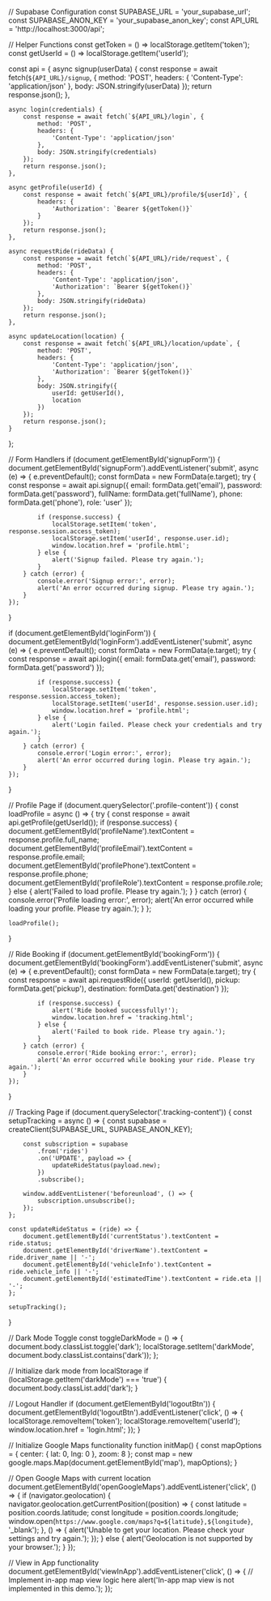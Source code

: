 // Supabase Configuration
const SUPABASE_URL = 'your_supabase_url';
const SUPABASE_ANON_KEY = 'your_supabase_anon_key';
const API_URL = 'http://localhost:3000/api';

// Helper Functions
const getToken = () => localStorage.getItem('token');
const getUserId = () => localStorage.getItem('userId');

const api = {
    async signup(userData) {
        const response = await fetch(`${API_URL}/signup`, {
            method: 'POST',
            headers: {
                'Content-Type': 'application/json'
            },
            body: JSON.stringify(userData)
        });
        return response.json();
    },

    async login(credentials) {
        const response = await fetch(`${API_URL}/login`, {
            method: 'POST',
            headers: {
                'Content-Type': 'application/json'
            },
            body: JSON.stringify(credentials)
        });
        return response.json();
    },

    async getProfile(userId) {
        const response = await fetch(`${API_URL}/profile/${userId}`, {
            headers: {
                'Authorization': `Bearer ${getToken()}`
            }
        });
        return response.json();
    },

    async requestRide(rideData) {
        const response = await fetch(`${API_URL}/ride/request`, {
            method: 'POST',
            headers: {
                'Content-Type': 'application/json',
                'Authorization': `Bearer ${getToken()}`
            },
            body: JSON.stringify(rideData)
        });
        return response.json();
    },

    async updateLocation(location) {
        const response = await fetch(`${API_URL}/location/update`, {
            method: 'POST',
            headers: {
                'Content-Type': 'application/json',
                'Authorization': `Bearer ${getToken()}`
            },
            body: JSON.stringify({
                userId: getUserId(),
                location
            })
        });
        return response.json();
    }
};

// Form Handlers
if (document.getElementById('signupForm')) {
    document.getElementById('signupForm').addEventListener('submit', async (e) => {
        e.preventDefault();
        const formData = new FormData(e.target);
        try {
            const response = await api.signup({
                email: formData.get('email'),
                password: formData.get('password'),
                fullName: formData.get('fullName'),
                phone: formData.get('phone'),
                role: 'user'
            });
            
            if (response.success) {
                localStorage.setItem('token', response.session.access_token);
                localStorage.setItem('userId', response.user.id);
                window.location.href = 'profile.html';
            } else {
                alert('Signup failed. Please try again.');
            }
        } catch (error) {
            console.error('Signup error:', error);
            alert('An error occurred during signup. Please try again.');
        }
    });
}

if (document.getElementById('loginForm')) {
    document.getElementById('loginForm').addEventListener('submit', async (e) => {
        e.preventDefault();
        const formData = new FormData(e.target);
        try {
            const response = await api.login({
                email: formData.get('email'),
                password: formData.get('password')
            });
            
            if (response.success) {
                localStorage.setItem('token', response.session.access_token);
                localStorage.setItem('userId', response.session.user.id);
                window.location.href = 'profile.html';
            } else {
                alert('Login failed. Please check your credentials and try again.');
            }
        } catch (error) {
            console.error('Login error:', error);
            alert('An error occurred during login. Please try again.');
        }
    });
}

// Profile Page
if (document.querySelector('.profile-content')) {
    const loadProfile = async () => {
        try {
            const response = await api.getProfile(getUserId());
            if (response.success) {
                document.getElementById('profileName').textContent = response.profile.full_name;
                document.getElementById('profileEmail').textContent = response.profile.email;
                document.getElementById('profilePhone').textContent = response.profile.phone;
                document.getElementById('profileRole').textContent = response.profile.role;
            } else {
                alert('Failed to load profile. Please try again.');
            }
        } catch (error) {
            console.error('Profile loading error:', error);
            alert('An error occurred while loading your profile. Please try again.');
        }
    };
    
    loadProfile();
}

// Ride Booking
if (document.getElementById('bookingForm')) {
    document.getElementById('bookingForm').addEventListener('submit', async (e) => {
        e.preventDefault();
        const formData = new FormData(e.target);
        try {
            const response = await api.requestRide({
                userId: getUserId(),
                pickup: formData.get('pickup'),
                destination: formData.get('destination')
            });
            
            if (response.success) {
                alert('Ride booked successfully!');
                window.location.href = 'tracking.html';
            } else {
                alert('Failed to book ride. Please try again.');
            }
        } catch (error) {
            console.error('Ride booking error:', error);
            alert('An error occurred while booking your ride. Please try again.');
        }
    });
}

// Tracking Page
if (document.querySelector('.tracking-content')) {
    const setupTracking = async () => {
        const supabase = createClient(SUPABASE_URL, SUPABASE_ANON_KEY);
        
        const subscription = supabase
            .from('rides')
            .on('UPDATE', payload => {
                updateRideStatus(payload.new);
            })
            .subscribe();
            
        window.addEventListener('beforeunload', () => {
            subscription.unsubscribe();
        });
    };
    
    const updateRideStatus = (ride) => {
        document.getElementById('currentStatus').textContent = ride.status;
        document.getElementById('driverName').textContent = ride.driver_name || '-';
        document.getElementById('vehicleInfo').textContent = ride.vehicle_info || '-';
        document.getElementById('estimatedTime').textContent = ride.eta || '-';
    };
    
    setupTracking();
}

// Dark Mode Toggle
const toggleDarkMode = () => {
    document.body.classList.toggle('dark');
    localStorage.setItem('darkMode', document.body.classList.contains('dark'));
};

// Initialize dark mode from localStorage
if (localStorage.getItem('darkMode') === 'true') {
    document.body.classList.add('dark');
}

// Logout Handler
if (document.getElementById('logoutBtn')) {
    document.getElementById('logoutBtn').addEventListener('click', () => {
        localStorage.removeItem('token');
        localStorage.removeItem('userId');
        window.location.href = 'login.html';
    });
}

// Initialize Google Maps functionality
function initMap() {
    const mapOptions = {
        center: { lat: 0, lng: 0 },
        zoom: 8
    };
    const map = new google.maps.Map(document.getElementById('map'), mapOptions);
}

// Open Google Maps with current location
document.getElementById('openGoogleMaps').addEventListener('click', () => {
    if (navigator.geolocation) {
        navigator.geolocation.getCurrentPosition((position) => {
            const latitude = position.coords.latitude;
            const longitude = position.coords.longitude;
            window.open(`https://www.google.com/maps?q=${latitude},${longitude}`, '_blank');
        }, () => {
            alert('Unable to get your location. Please check your settings and try again.');
        });
    } else {
        alert('Geolocation is not supported by your browser.');
    }
});

// View in App functionality
document.getElementById('viewInApp').addEventListener('click', () => {
    // Implement in-app map view logic here
    alert('In-app map view is not implemented in this demo.');
});

